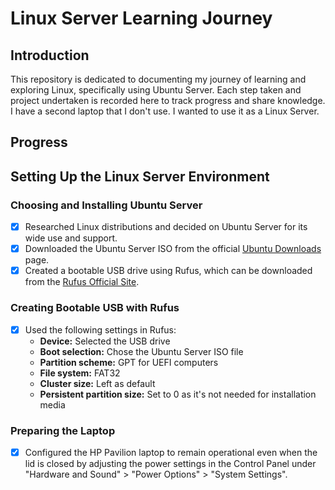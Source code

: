 # Linux Server Learning Journey

## Introduction
This repository is dedicated to documenting my journey of learning and exploring Linux, specifically using Ubuntu Server. Each step taken and project undertaken is recorded here to track progress and share knowledge. I have a second laptop that I don't use. I wanted to use it as a Linux Server.

## Progress

## Setting Up the Linux Server Environment

### Choosing and Installing Ubuntu Server
- [x] Researched Linux distributions and decided on Ubuntu Server for its wide use and support.
- [x] Downloaded the Ubuntu Server ISO from the official [Ubuntu Downloads](https://ubuntu.com/download/server) page.
- [x] Created a bootable USB drive using Rufus, which can be downloaded from the [Rufus Official Site](https://rufus.ie/).

### Creating Bootable USB with Rufus
- [x] Used the following settings in Rufus:
  - **Device:** Selected the USB drive
  - **Boot selection:** Chose the Ubuntu Server ISO file
  - **Partition scheme:** GPT for UEFI computers
  - **File system:** FAT32
  - **Cluster size:** Left as default
  - **Persistent partition size:** Set to 0 as it's not needed for installation media

### Preparing the Laptop
- [x] Configured the HP Pavilion laptop to remain operational even when the lid is closed by adjusting the power settings in the Control Panel under "Hardware and Sound" > "Power Options" > "System Settings".
